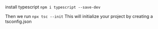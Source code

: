 


install typescript
`npm i typescript --save-dev`

Then we run 
`npx tsc --init`
This will initialize your project by creating a tsconfig.json
